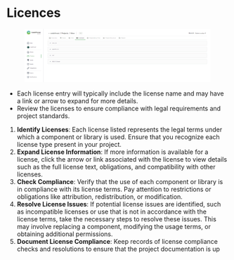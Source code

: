 # Licences

<figure><img src="../../.gitbook/assets/image (11).png" alt=""><figcaption></figcaption></figure>

* Each license entry will typically include the license name and may have a link or arrow to expand for more details.
* Review the licenses to ensure compliance with legal requirements and project standards.



1. **Identify Licenses**: Each license listed represents the legal terms under which a component or library is used. Ensure that you recognize each license type present in your project.
2. **Expand License Information**: If more information is available for a license, click the arrow or link associated with the license to view details such as the full license text, obligations, and compatibility with other licenses.
3. **Check Compliance**: Verify that the use of each component or library is in compliance with its license terms. Pay attention to restrictions or obligations like attribution, redistribution, or modification.
4. **Resolve License Issues**: If potential license issues are identified, such as incompatible licenses or use that is not in accordance with the license terms, take the necessary steps to resolve these issues. This may involve replacing a component, modifying the usage terms, or obtaining additional permissions.
5. **Document License Compliance**: Keep records of license compliance checks and resolutions to ensure that the project documentation is up
